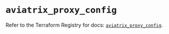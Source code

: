 # `aviatrix_proxy_config`

Refer to the Terraform Registry for docs: [`aviatrix_proxy_config`](https://registry.terraform.io/providers/aviatrixsystems/aviatrix/8.1.10/docs/resources/proxy_config).
